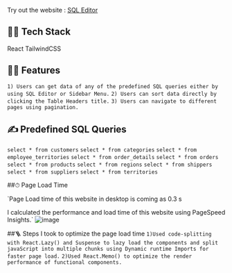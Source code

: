 Try out the website : [SQL Editor](https://sql-editor-210.netlify.app/)

## 👨‍🔧 Tech Stack

React 
TailwindCSS

## 👨‍💻 Features
`1) Users can get data of any of the predefined SQL queries either by using SQL Editor or Sidebar Menu.`
`2) Users can sort data directly by clicking the Table Headers title.`
`3) Users can navigate to different pages using pagination.`


## ✍️ Predefined SQL Queries

`select * from customers`
`select * from categories`
`select * from employee_territories`
`select * from order_details`
`select * from orders`
`select * from products`
`select * from regions`
`select * from shippers`
`select * from suppliers`
`select * from territories`

##⏱ Page Load Time

`Page Load time of this website in desktop is coming as 0.3 s

I calculated the performance and load time of this website using PageSpeed Insights.`
![image](https://user-images.githubusercontent.com/87414843/170837721-a4c2576b-8e9e-41be-82ae-27b18dea6a4c.png)

##🪜 Steps I took to optimize the page load time
`1)Used code-splitting with React.Lazy() and Suspense to lazy load the components and split javaScript into multiple chunks using Dynamic runtime Imports for faster page load.`
`2)Used React.Memo() to optimize the render performance of functional components.`
